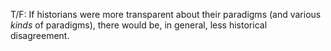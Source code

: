 T/F: If historians were more transparent about their paradigms (and various _kinds_ of paradigms), there would be, in general, less historical disagreement. 
